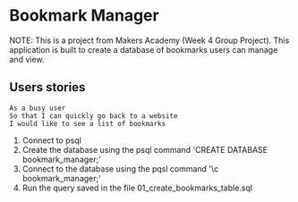 # Bookmark Manager #

NOTE: This is a project from Makers Academy (Week 4 Group Project).
This application is built to create a database of bookmarks users can manage and view.

## Users stories ##

```
As a busy user
So that I can quickly go back to a website
I would like to see a list of bookmarks
```


1. Connect to psql
2. Create the database using the psql command 'CREATE DATABASE bookmark_manager;'
3. Connect to the database using the pqsl command '\c bookmark_manager;'
4. Run the query saved in the file 01_create_bookmarks_table.sql
